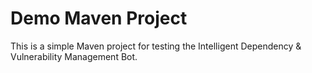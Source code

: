# Demo Maven Project


This is a simple Maven project for testing the Intelligent Dependency & Vulnerability Management Bot.
